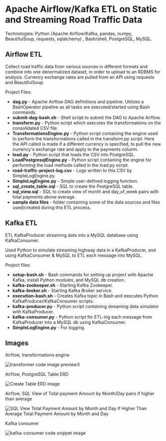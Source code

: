 # Apache Airflow/Kafka ETL on Static and Streaming Road Traffic Data

Technologies: Python (Apache Airflow/Kafka, pandas, numpy, BeautifulSoup, requests, sqlalchemy) , Bash/shell, PostgreSQL, MySQL.

## Airflow ETL
Collect road traffic data from various sources in different formats and combine into one denormalized dataset, in order to upload to an RDBMS for analysis. Currency exchange rates are pulled from an API using requests and BeautifulSoup.

Project Files:
* __dag.py__ - Apache Airflow DAG definitions and pipeline. Utilizes a BashOperator pipeline as all tasks are executed/started using Bash commands.
* __submit-dag-bash.sh__ - Shell script to submit the DAG to Apache Airflow.
* __transform.py__ - Python script which executes the transformations on the consolidated CSV file.
* __TransformationsEngine.py__ - Python script containing the engine used to perform the transformations called in the transform.py script. Here the API called is made if a different currency is specified, to pull the new currency's exchange rate and apply to the payments column.
* __load.py__ - Python script that loads the CSV into PostgreSQL.
* __LoadPostgresqlEngine.py__ - Python script containing the engine for performing the load methods called in the load.py script.
* __road-traffic-project-log.csv__ - Logs written to this CSV by SimpleLogEngine.py.
* __SimpleLogEngine.py__ - Simple user-defined logging function.
* __sql_create_table.sql__ - SQL to create the PostgreSQL table.
* __sql_view.sql__ - SQL to create view of month and day_of_week pairs with total payments above average.
* __sample data files__ - folder containing some of the data sources and files used/created during this ETL process.

## Kafka ETL
ETL KafkaProducer streaming data into a MySQL database using KafkaConsumer.

Used Python to simulate streaming highway data in a KafkaProducer, and using KafkaConsumer & MySQL to ETL each message into MySQL.

Project files:
* __setup-bash.sh__ - Bash commands for setting up project with Apache Kafka, install Python modules, and MySQL db creation.
* __kafka-zookeeper.sh__ - Starting Kafka Zookeeper.
* __kafka-broker.sh__ - Starting Kafka Broker service.
* __execution-bash.sh__ - Creates Kafka topic in Bash and executes Python KafkaProducer/KafkaConsumer scripts.
* __kafka-producer.py__ - Python script containing streaming data simulator with KafkaProducer.
* __kafka-consumer.py__ - Python script for ETL-ing each message from KafkaProducer into a MySQL db using KafkaConsumer.
* __SimpleLogEngine.py__ - For logging.

## Images
Airflow, transformations engine

![transformer code image preview3](https://user-images.githubusercontent.com/88465305/173453602-db527a11-0e7c-40cc-9cf3-2d6cacaf8caf.PNG)

Airflow, PostgreSQL Table ERD

![Create Table ERD image](https://user-images.githubusercontent.com/88465305/173453394-7b0b7dd2-c8c0-4ffb-a8bc-a598931cd3d5.PNG)

Airflow, SQL View of Total payment Amount by Month/Day pairs if higher than average

![SQL View Total Payment Amount by Month and Day if Higher Than Average Total Payment Amount by Month and Day](https://user-images.githubusercontent.com/88465305/173453513-5fb8b292-aa85-4fa6-8538-8338d119eec4.PNG)

Kafka consumer

![kafka-consumer code snippet image](https://user-images.githubusercontent.com/88465305/173453728-280afd15-6a2a-4a86-bd5c-1645e3f62a03.PNG)
